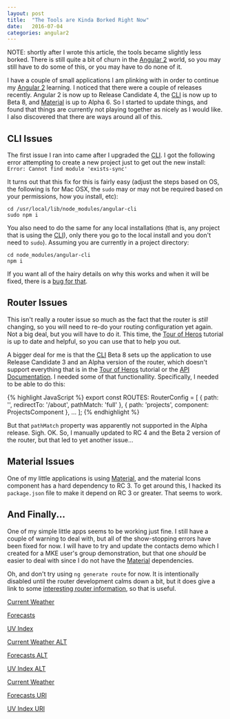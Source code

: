 ```yaml
---
layout: post
title:  "The Tools are Kinda Borked Right Now"
date:   2016-07-04
categories: angular2
---
```


NOTE: shortly after I wrote this article, the tools became slightly less borked.
There is still quite a bit of churn in the [Angular 2][angular2] world, so you may
still have to do some of this, or you may have to do none of it.

I have a couple of small applications I am plinking with in order to continue my [Angular 2][angular2] learning.
I noticed that there were a couple of releases recently. Angular 2 is now up to Release Candidate 4, the [CLI][cli]
is now up to Beta 8, and [Material][material] is up to Alpha 6. So I started to update things, and found that things
are currently not playing together as nicely as I would like. I also discovered that there are ways around all of this.

## CLI Issues

The first issue I ran into came after I upgraded the [CLI][cli]. I got the following error attempting to create a
new project just to get out the new install: ```Error: Cannot find module 'exists-sync'```

It turns out that this fix for this is fairly easy (adjust the steps based on OS, the following is for Mac OSX, the
```sudo``` may or may not be required based on your permissions, how you install, etc):

```
cd /usr/local/lib/node_modules/angular-cli
sudo npm i
```

You also need to do the same for any local installations (that is, any project that is using the [CLI][cli]), only
there you go to the local install and you don't need to ```sudo```). Assuming you are currently in a project directory:

```
cd node_modules/angular-cli
npm i
```

If you want all of the hairy details on why this works and when it will be fixed, there is a [bug for that][iss1186].

## Router Issues

This isn't really a router issue so much as the fact that the router is _still_ changing, so you will need to re-do your
routing configuration yet again. Not a big deal, but you will have to do it. This time, the [Tour of Heros][TOH] tutorial
is up to date and helpful, so you can use that to help you out.

A bigger deal for me is that the [CLI][cli] Beta 8 sets up the application to use Release Candidate 3 and an Alpha version
of the router, which doesn't support everything that is in the [Tour of Heros][TOH] tutorial or the [API Documentation][apidocs].
I needed some of that functionallity. Specifically, I needed to be able to do this:

{% highlight JavaScript %}
export const ROUTES: RouterConfig = [
  { path: '', redirectTo: '/about', pathMatch: 'full' },
  { path: 'projects', component: ProjectsComponent },
  ...
];
{% endhighlight %}

But that ```pathMatch``` property was apparently not supported in the Alpha release. Sigh. OK. So, I manually updated to
RC 4 and the Beta 2 version of the router, but that led to yet another issue...

## Material Issues

One of my little applications is using [Material][material], and the material Icons component has a hard dependency
to RC 3. To get around this, I hacked its ```package.json``` file to make it depend on RC 3 or greater. That seems to
work.

## And Finally...

One of my simple little apps seems to be working just fine. I still have a couple of warning to deal with, but all of
the show-stopping errors have been fixed for now. I will have to try and update the contacts demo which I created for
a MKE user's group demonstration, but that one _should_ be easier to deal with since I do not have the
[Material][material] dependencies.

Oh, and don't try using ```ng generate route``` for now. It is intentionally disabled until the router development
calms down a bit, but it does give a link to some [interesting router information][router], so that is useful.

[Current Weather][rootTest]

[Forecasts][categoriesTest]

[UV Index][ratingsTest]

[Current Weather ALT][rootTestAlt]

[Forecasts ALT][categoriesTestAlt]

[UV Index ALT][ratingsTestAlt]

[Current Weather][rootTestURI]

[Forecasts URI][categoriesTestURI]

[UV Index URI][ratingsTestURI]


[angular2]: https://angular.io
[cli]: https://cli.angular.io
[material]: https://material.angular.io
[iss1186]: https://github.com/angular/angular-cli/issues/1186
[TOH]: https://angular.io/docs/ts/latest/tutorial/
[apidocs]: https://angular.io/docs/ts/latest/api/
[router]: http://victorsavkin.com/post/145672529346/angular-router
[categoriesTest]: https://world-of-teas.herokuapp.com/#/categories
[ratingsTest]: https://world-of-teas.herokuapp.com/#/ratings
[rootTest]: https://world-of-teas.herokuapp.com/#
[categoriesTestAlt]: https://world-of-teas.herokuapp.com/categories
[ratingsTestAlt]: https://world-of-teas.herokuapp.com/ratings
[rootTestAlt]: https://world-of-teas.herokuapp.com/
[categoriesTestURI]: kwsweather://world-of-teas.herokuapp.com/#/categories
[ratingsTestURI]: kwsweather://world-of-teas.herokuapp.com/#/ratings
[rootTestURI]: kwsweather://world-of-teas.herokuapp.com/#
